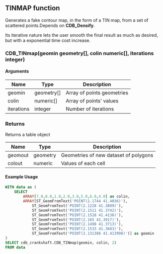 ## TINMAP function

Generates a fake contour map, in the form of a TIN map, from a set of scattered points.Depends on **CDB_Densify**.

Its iterative nature lets the user smooth the final result as much as desired, but with a exponential time cost increase.

### CDB_TINmap(geomin geometry[], colin numeric[], iterations integer)

#### Arguments

| Name | Type | Description |
|------|------|-------------|
| geomin   | geometry[]  | Array of points geometries |
| colin | numeric[]   | Array of points' values |
| iterations   | integer     | Number of iterations |

### Returns

Returns a table object

| Name | Type | Description |
|------|------|-------------|
| geomout   | geometry  | Geometries of new dataset of polygons|
| colout | numeric   | Values of each cell|

#### Example Usage

```sql
WITH data as (
    SELECT
        ARRAY[7.0,8.0,1.0,2.0,3.0,5.0,6.0,4.0] as colin,
        ARRAY[ST_GeomFromText('POINT(2.1744 41.4036)'),
			ST_GeomFromText('POINT(2.1228 41.3809)'),
			ST_GeomFromText('POINT(2.1511 41.3742)'),
			ST_GeomFromText('POINT(2.1528 41.4136)'),
			ST_GeomFromText('POINT(2.165 41.3917)'),
			ST_GeomFromText('POINT(2.1498 41.3713)'),
			ST_GeomFromText('POINT(2.1533 41.3683)'),
			ST_GeomFromText('POINT(2.131386 41.413998)')] as geomin
)
SELECT cdb_crankshaft.CDB_TINmap(geomin, colin, 2)
FROM data
```

